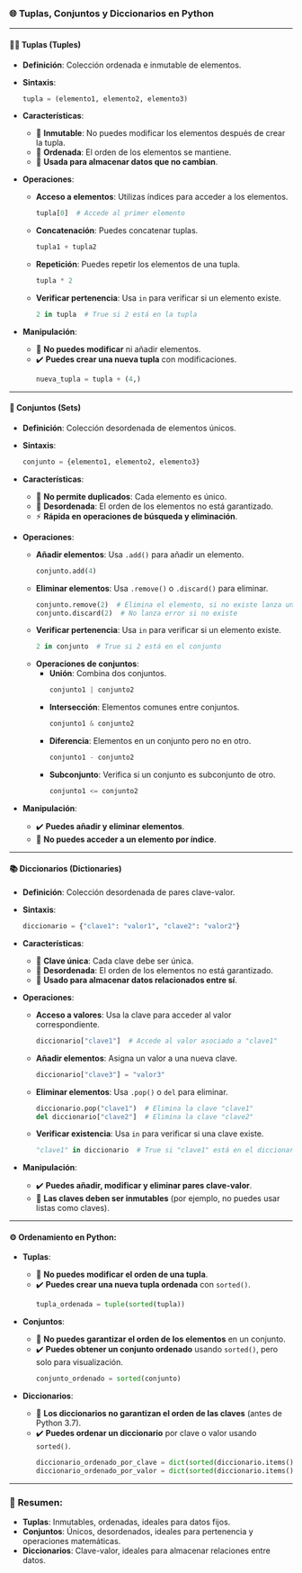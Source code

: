 ### 🌐 **Tuplas, Conjuntos y Diccionarios en Python**

---

#### 🧑‍💻 **Tuplas** (Tuples)
- **Definición**: Colección ordenada e inmutable de elementos.
- **Sintaxis**:  
  ```python
  tupla = (elemento1, elemento2, elemento3)
  ```
  
- **Características**:
  - 🛑 **Inmutable**: No puedes modificar los elementos después de crear la tupla.
  - 🔢 **Ordenada**: El orden de los elementos se mantiene.
  - 🧳 **Usada para almacenar datos que no cambian**.
  
- **Operaciones**:
  - **Acceso a elementos**: Utilizas índices para acceder a los elementos.  
    ```python
    tupla[0]  # Accede al primer elemento
    ```
  - **Concatenación**: Puedes concatenar tuplas.
    ```python
    tupla1 + tupla2
    ```
  - **Repetición**: Puedes repetir los elementos de una tupla.
    ```python
    tupla * 2
    ```
  - **Verificar pertenencia**: Usa `in` para verificar si un elemento existe.
    ```python
    2 in tupla  # True si 2 está en la tupla
    ```

- **Manipulación**:
  - 🛑 **No puedes modificar** ni añadir elementos.
  - ✔️ **Puedes crear una nueva tupla** con modificaciones.
    ```python
    nueva_tupla = tupla + (4,)
    ```

---

#### 🔄 **Conjuntos** (Sets)
- **Definición**: Colección desordenada de elementos únicos.
- **Sintaxis**:  
  ```python
  conjunto = {elemento1, elemento2, elemento3}
  ```
  
- **Características**:
  - 🚫 **No permite duplicados**: Cada elemento es único.
  - 🔀 **Desordenada**: El orden de los elementos no está garantizado.
  - ⚡ **Rápida en operaciones de búsqueda y eliminación**.

- **Operaciones**:
  - **Añadir elementos**: Usa `.add()` para añadir un elemento.
    ```python
    conjunto.add(4)
    ```
  - **Eliminar elementos**: Usa `.remove()` o `.discard()` para eliminar.
    ```python
    conjunto.remove(2)  # Elimina el elemento, si no existe lanza un error
    conjunto.discard(2)  # No lanza error si no existe
    ```
  - **Verificar pertenencia**: Usa `in` para verificar si un elemento existe.
    ```python
    2 in conjunto  # True si 2 está en el conjunto
    ```
  - **Operaciones de conjuntos**:
    - **Unión**: Combina dos conjuntos.
      ```python
      conjunto1 | conjunto2
      ```
    - **Intersección**: Elementos comunes entre conjuntos.
      ```python
      conjunto1 & conjunto2
      ```
    - **Diferencia**: Elementos en un conjunto pero no en otro.
      ```python
      conjunto1 - conjunto2
      ```
    - **Subconjunto**: Verifica si un conjunto es subconjunto de otro.
      ```python
      conjunto1 <= conjunto2
      ```

- **Manipulación**:
  - ✔️ **Puedes añadir y eliminar elementos**.
  - 🛑 **No puedes acceder a un elemento por índice**.
  
---

#### 📚 **Diccionarios** (Dictionaries)
- **Definición**: Colección desordenada de pares clave-valor.
- **Sintaxis**:  
  ```python
  diccionario = {"clave1": "valor1", "clave2": "valor2"}
  ```

- **Características**:
  - 🔑 **Clave única**: Cada clave debe ser única.
  - 🔄 **Desordenada**: El orden de los elementos no está garantizado.
  - 🧳 **Usado para almacenar datos relacionados entre sí**.

- **Operaciones**:
  - **Acceso a valores**: Usa la clave para acceder al valor correspondiente.
    ```python
    diccionario["clave1"]  # Accede al valor asociado a "clave1"
    ```
  - **Añadir elementos**: Asigna un valor a una nueva clave.
    ```python
    diccionario["clave3"] = "valor3"
    ```
  - **Eliminar elementos**: Usa `.pop()` o `del` para eliminar.
    ```python
    diccionario.pop("clave1")  # Elimina la clave "clave1"
    del diccionario["clave2"]  # Elimina la clave "clave2"
    ```
  - **Verificar existencia**: Usa `in` para verificar si una clave existe.
    ```python
    "clave1" in diccionario  # True si "clave1" está en el diccionario
    ```

- **Manipulación**:
  - ✔️ **Puedes añadir, modificar y eliminar pares clave-valor**.
  - 🛑 **Las claves deben ser inmutables** (por ejemplo, no puedes usar listas como claves).
  
---

#### ⚙️ **Ordenamiento en Python**:
- **Tuplas**:
  - 🛑 **No puedes modificar el orden de una tupla**.
  - ✔️ **Puedes crear una nueva tupla ordenada** con `sorted()`.
    ```python
    tupla_ordenada = tuple(sorted(tupla))
    ```

- **Conjuntos**:
  - 🛑 **No puedes garantizar el orden de los elementos** en un conjunto.
  - ✔️ **Puedes obtener un conjunto ordenado** usando `sorted()`, pero solo para visualización.
    ```python
    conjunto_ordenado = sorted(conjunto)
    ```

- **Diccionarios**:
  - 🛑 **Los diccionarios no garantizan el orden de las claves** (antes de Python 3.7).
  - ✔️ **Puedes ordenar un diccionario** por clave o valor usando `sorted()`.
    ```python
    diccionario_ordenado_por_clave = dict(sorted(diccionario.items()))
    diccionario_ordenado_por_valor = dict(sorted(diccionario.items(), key=lambda item: item[1]))
    ```

---

### 🌟 **Resumen**:
- **Tuplas**: Inmutables, ordenadas, ideales para datos fijos.
- **Conjuntos**: Únicos, desordenados, ideales para pertenencia y operaciones matemáticas.
- **Diccionarios**: Clave-valor, ideales para almacenar relaciones entre datos.
<!--stackedit_data:
eyJoaXN0b3J5IjpbNDkxMjc3NzMzXX0=
-->